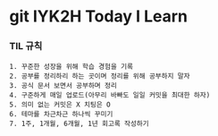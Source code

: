 # git IYK2H Today I Learn

###  TIL 규칙

    1. 꾸준한 성장을 위해 학습 경험을 기록
    2. 공부를 정리하리 하는 곳이며 정리를 위해 공부하지 말자
    3. 공식 문서 보면서 공부하며 정리
    4. 구준하게 매일 업로드(아무리 바빠도 일일 커밋을 최대한 하자)
    5. 의미 없는 커밋은 X 치팅은 O
    6. 테마를 차근차근 하나씩 꾸미기
    7. 1주, 1개월, 6개월, 1년 회고록 작성하기

